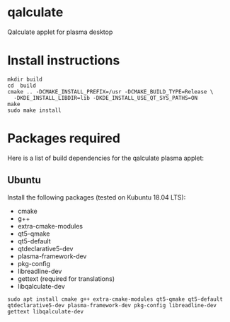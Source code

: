 # qalculate
Qalculate applet for plasma desktop

# Install instructions
```Shell
mkdir build
cd  build
cmake .. -DCMAKE_INSTALL_PREFIX=/usr -DCMAKE_BUILD_TYPE=Release \
  -DKDE_INSTALL_LIBDIR=lib -DKDE_INSTALL_USE_QT_SYS_PATHS=ON
make
sudo make install
```

# Packages required

Here is a list of build dependencies for the qalculate plasma applet:

## Ubuntu
Install the following packages (tested on Kubuntu 18.04 LTS):
* cmake
* g++
* extra-cmake-modules
* qt5-qmake
* qt5-default
* qtdeclarative5-dev
* plasma-framework-dev
* pkg-config
* libreadline-dev
* gettext (required for translations)
* libqalculate-dev

`sudo apt install cmake g++ extra-cmake-modules qt5-qmake qt5-default qtdeclarative5-dev plasma-framework-dev pkg-config libreadline-dev gettext libqalculate-dev`
